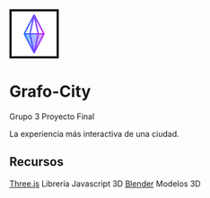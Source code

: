 <img src="/res/img/favicon.png" height="80" width="80" background="#e8e8e8" border-radius="20%" border="4px solid #e8e8e8" padding="2px">

# Grafo-City
Grupo 3 Proyecto Final

La experiencia más interactiva de una ciudad.

## Recursos

[Three.js](https://threejs.org) Librería Javascript 3D
[Blender](https://www.blender.org) Modelos 3D
